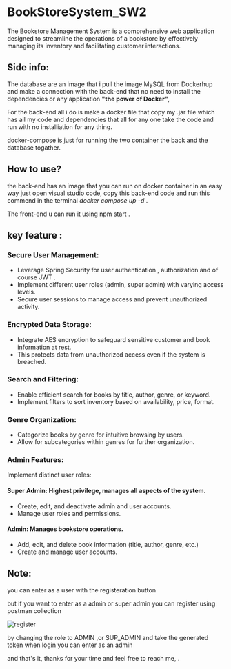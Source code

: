 # BookStoreSystem_SW2
The Bookstore Management System is a comprehensive web application  designed to streamline the operations of a bookstore by effectively  managing its inventory and facilitating customer interactions.

## Side info:
The database are an image that i pull the image MySQL from Dockerhup and make a connection with the back-end that no need to install the dependencies or any application  **"the power of Docker"**,

For the back-end all i do is make a docker file that copy my .jar file which has all my code and dependencies that all for any one take the code and run with no installiation for any thing.

docker-compose is just for running the two container the back and the database togather.
## How to use?
the back-end has an image that you can run on docker container in an easy way 
just open visual studio code, copy this back-end code and run this commend in the terminal 
*docker compose up -d* .

The front-end u can run it using npm start .

## key feature :

### Secure User Management:

- Leverage Spring Security for user authentication , authorization and of course JWT .
- Implement different user roles (admin, super admin) with varying access levels.
- Secure user sessions to manage access and prevent unauthorized activity.

### Encrypted Data Storage:

- Integrate AES encryption to safeguard sensitive customer and book information at rest.
- This protects data from unauthorized access even if the system is breached.

### Search and Filtering:

- Enable efficient search for books by title, author, genre, or keyword.
- Implement filters to sort inventory based on availability, price, format.

### Genre Organization:

- Categorize books by genre for intuitive browsing by users.
- Allow for subcategories within genres for further organization.

### Admin Features:

Implement distinct user roles:
#### Super Admin: Highest privilege, manages all aspects of the system.
- Create, edit, and deactivate admin and user accounts.
- Manage user roles and permissions.
  
#### Admin: Manages bookstore operations.
- Add, edit, and delete book information (title, author, genre, etc.)
- Create and manage user accounts.

## Note:
you can enter as a user with the registeration button 

but if you want to enter as a admin or super admin you can register using postman collection


![register](https://github.com/Yosofhatem/BookStore_SW2/assets/99391572/b9bf98c2-362b-4546-a8db-d1161dad7ef0)

by changing the role to ADMIN ,or SUP_ADMIN and take the generated token when login you can enter as an admin

and that's it, thanks for your time and feel free to reach me, .


